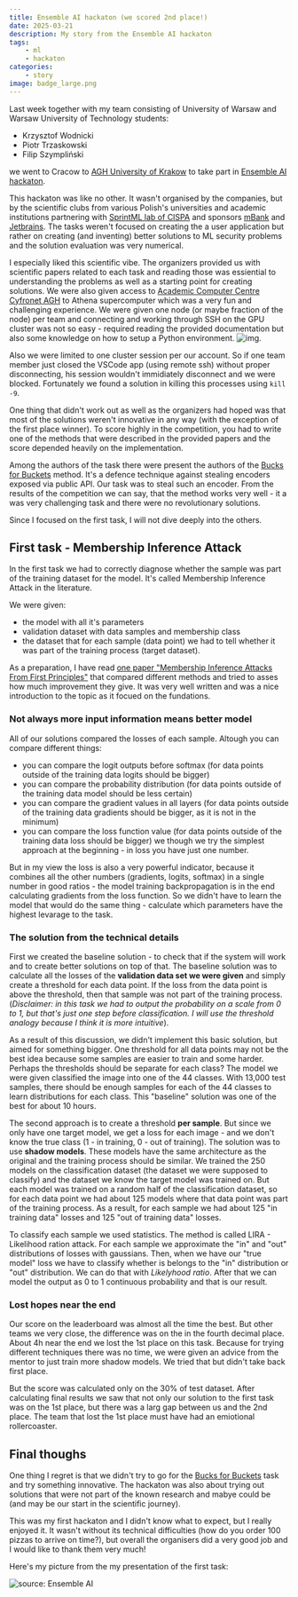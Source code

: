```yaml
---
title: Ensemble AI hackaton (we scored 2nd place!)
date: 2025-03-21
description: My story from the Ensemble AI hackaton 
tags:
    - ml
    - hackaton
categories:
    - story
image: badge_large.png
---
```


Last week together with my team consisting of University of Warsaw and Warsaw University of Technology students:
- Krzysztof Wodnicki 
- Piotr Trzaskowski
- Filip Szympliński

we went to Cracow to [AGH University of Krakow](https://www.agh.edu.pl/) to take part in [Ensemble AI hackaton](https://ensembleaihackathon.pl).

This hackaton was like no other. It wasn't organised by the companies, but by the scientific clubs from various Polish's universities and academic institutions partnering with [SprintML lab of CISPA](https://sprintml.com/) and sponsors [mBank](https://www.mbank.pl/indywidualny/) and [Jetbrains](https://www.jetbrains.com/). The tasks weren't 
focused on creating the a user application but rather on creating (and inventing) better solutions to ML security problems and the solution evaluation was very numerical. 

I especially liked this scientific vibe. The organizers provided us with scientific papers related to each task and reading those was essiential to understanding the problems as well as a starting point for creating solutions. We were also given access to [Academic Computer Centre Cyfronet AGH](https://www.cyfronet.pl/en/4421,main.html) to Athena supercomputer which was a very fun and challenging experience. We were given one node (or maybe fraction of the node) per team and connecting and working through SSH on the GPU cluster was not so easy - required reading the provided documentation but also some knowledge on how to setup a Python environment.
![img]( https://imgs.xkcd.com/comics/python_environment.png).

Also we were limited to one cluster session per our account. So if one team member 
just closed the VSCode app (using remote ssh) without proper disconnecting, his session wouldn't immidiately disconnect and we were blocked. Fortunately we found a solution in killing this processes using `kill -9`.

One thing that didn't work out as well as the organizers had hoped was that most of the solutions weren't innovative in any way (with the exception of the first place winner). To score highly in the competition, you had to write one of the methods that were described in the provided papers and the score depended heavily on the implementation.

Among the authors of the task there were present the authors of the [Bucks for Buckets](https://arxiv.org/abs/2310.08571) method. 
It's a defence technique against stealing encoders exposed via public API. Our task was to steal such an encoder.
From the results of the competition we can say, that the method works very well - it a was very challenging task 
and there were no revolutionary solutions.

Since I focused on the first task, I will not dive deeply into the others.

## First task - Membership Inference Attack

In the first task we had to correctly diagnose whether the sample was part of the training dataset for the model.
It's called Membership Inference Attack in the literature.

We were given:
- the model with all it's parameters
- validation dataset with data samples and membership class
- the dataset that for each sample (data point) we had to tell whether it was part of the training process (target dataset).

As a preparation, I have read [one paper "Membership Inference Attacks From First Principles"](https://arxiv.org/abs/2112.03570) that compared different methods and tried to asses how much improvement they give.
It was very well written and was a nice introduction to the topic as it focued on the fundations.


### Not always more input information means better model

All of our solutions compared the losses of each sample. Altough you can compare different things:
- you can compare the logit outputs before softmax (for data points outside of the training data logits should be bigger)
- you can compare the probability distribution (for data points outside of the training data model should be less certain)
- you can compare the gradient values in all layers (for data points outside of the training data gradients should be bigger, as it is not in the minimum)
- you can compare the loss function value (for data points outside of the training data loss should be bigger)
we though we try the simplest approach at the beginning - in loss you have just one number.

But in my view the loss is also a very powerful indicator, because it combines all the other numbers (gradients, logits, softmax) in a single number 
in good ratios - the model training backpropagation is in the end calculating gradients from the loss function.
So we didn't have to learn the model that would do the same thing - calculate which parameters have the highest levarage to the task.

### The solution from the technical details

First we created the baseline solution - to check that if the system will work and to create better solutions on top of that.
The baseline solution was to calculate all the losses of the **validation data set we were given** and simply create a threshold for each data point. If the loss from the data point is above the threshold, then that sample was not part of the training process.
(*Disclaimer: in this task we had to output the probability on a scale from 0 to 1, but that's just one step before classification. I will use the threshold analogy because I think it is more intuitive*).

As a result of this discussion, we didn't implement this basic solution, but aimed for something bigger. One threshold for all data points may not be the best idea because 
some samples are easier to train and some harder. Perhaps the thresholds should be separate for each class? The model we were given classified the image into one of the 44 classes. With 13,000 test samples, there should be enough samples for each of the 44 classes to learn distributions for each class. This "baseline" solution was one of the best for about 10 hours.

The second approach is to create a threshold **per sample**. But since we only have one target model, we get a loss for each image - and we don't know the true class (1 - in training, 0 - out of training). The solution was to use **shadow models**. These models have the same architecture as the original and the training process should be similar. We trained the 250 models on the classification dataset (the dataset we were supposed to classify) and the dataset we know the target model was trained on. But each model was trained on a random half of the classification dataset, so for each data point we had about 125 models where that data point was part of the training process.
As a result, for each sample we had about 125 "in training data" losses and 125 "out of training data" losses. 

To classify each sample we used statistics. The method is called LIRA - Likelihood ration attack. For each sample we approximate the "in" and "out" distributions of losses with gaussians. Then, when we have our "true model" loss we have to classify whether is belongs to the "in" distribution or "out" distribution. We can do that with *Likelyhood ratio*. After that we can model the output as 0 to 1 continuous probability and that is our result.

### Lost hopes near the end

Our score on the leaderboard was almost all the time the best. But other teams we very close, the difference was on the in the fourth decimal place. About 4h near the end we lost the 1st place on this task. Because for trying different techniques there was no time, we were given an advice from the mentor to just train more shadow models. We tried that but didn't take back first place.

But the score was calculated only on the 30% of test dataset. After calculating final results we saw that not only our solution to the first task was on the 1st place, but there was a larg gap between us and the 2nd place. The team that lost the 1st place must have had an emiotional rollercoaster.

## Final thoughs

One thing I regret is that we didn't try to go for the [Bucks for Buckets](https://arxiv.org/abs/2310.08571) task and try something innovative. The hackaton was also about trying out solutions that were not part of the known research and mabye could be (and may be our start in the scientific journey). 

This was my first hackaton and I didn't know what to expect, but I really enjoyed it. It wasn't without its technical difficulties 
(how do you order 100 pizzas to arrive on time?), 
but overall the organisers did a very good job 
and I would like to thank them very much!

Here's my picture from the my presentation of the first task:

![source: Ensemble AI](presenting.png)